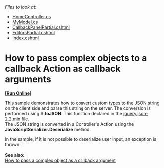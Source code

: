 <!-- default file list -->
*Files to look at*:

* [HomeController.cs](./CS/DevExpress.Razor/Controllers/HomeController.cs)
* [MyModel.cs](./CS/DevExpress.Razor/Models/MyModel.cs)
* [CallbackPanelPartial.cshtml](./CS/DevExpress.Razor/Views/Home/CallbackPanelPartial.cshtml)
* [EditorsPartial.cshtml](./CS/DevExpress.Razor/Views/Home/EditorsPartial.cshtml)
* [Index.cshtml](./CS/DevExpress.Razor/Views/Home/Index.cshtml)
<!-- default file list end -->
# How to pass complex objects to a callback Action as callback arguments
<!-- run online -->
**[[Run Online]](https://codecentral.devexpress.com/e3338/)**
<!-- run online end -->


<p>This sample demonstrates how to convert custom types to the JSON string on the client side and parse this string on the server. The conversion is performed using $<strong>.toJSON</strong>. This function declared in the <a href="http://code.google.com/p/jquery-json/"><u>jquery.json-2.2.min</u></a> file.<br> The JSON string is converted in a Controller's Action using the <strong>JavaScriptSerializer.Deserialize</strong> method.</p>
<p>In the sample, if it is not possible to deserialize user input, an exception is thrown.<br><br><strong>See also:</strong><br><a href="https://www.devexpress.com/Support/Center/p/T466808">How to pass a complex object as a callback argument</a></p>

<br/>


